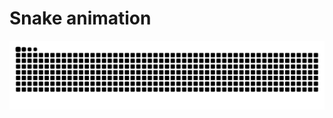 # Snake animation

![Snake animation](https://raw.githubusercontent.com/manthanank/manthanank/output/github-snake.svg)
